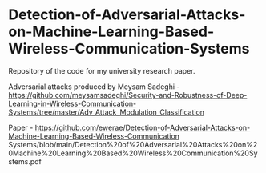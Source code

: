 # Detection-of-Adversarial-Attacks-on-Machine-Learning-Based-Wireless-Communication-Systems
Repository of the code for my university research paper.


Adversarial attacks produced by Meysam Sadeghi - https://github.com/meysamsadeghi/Security-and-Robustness-of-Deep-Learning-in-Wireless-Communication-Systems/tree/master/Adv_Attack_Modulation_Classification

Paper - https://github.com/ewerae/Detection-of-Adversarial-Attacks-on-Machine-Learning-Based-Wireless-Communication Systems/blob/main/Detection%20of%20Adversarial%20Attacks%20on%20Machine%20Learning%20Based%20Wireless%20Communication%20Systems.pdf

